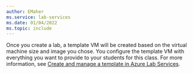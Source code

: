 ```yaml
---
author: EMaher
ms.service: lab-services
ms.date: 01/04/2022
ms.topic: include
---
```


Once you create a lab, a template VM will be created based on the virtual machine size and image you chose. You configure the template VM with everything you want to provide to your students for this class. For more information, see [Create and manage a template in Azure Lab Services](../how-to-create-manage-template.md).
